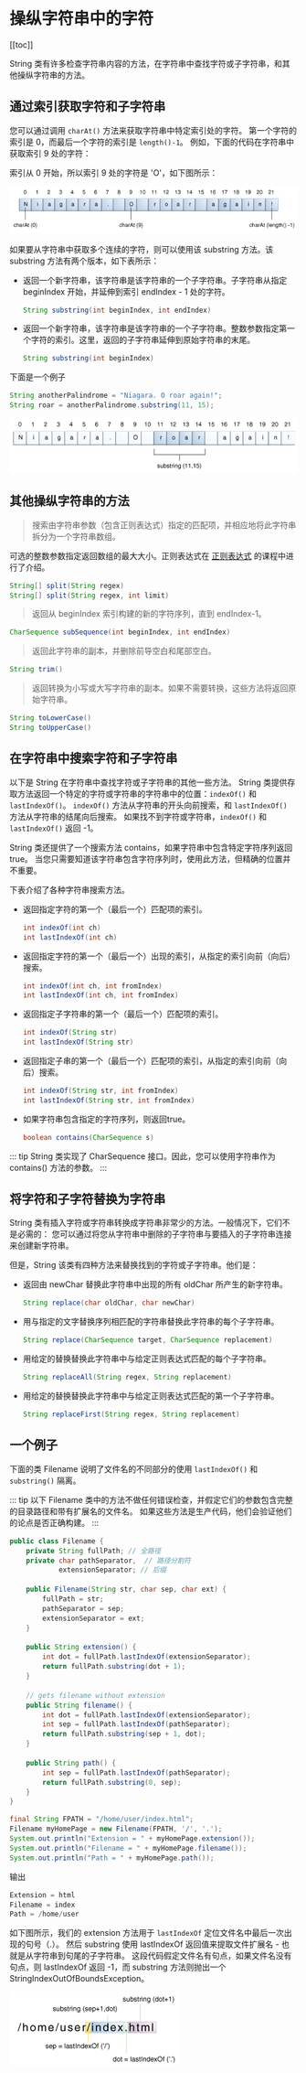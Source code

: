 # 操纵字符串中的字符
[[toc]]

String 类有许多检查字符串内容的方法，在字符串中查找字符或子字符串，和其他操纵字符串的方法。

## 通过索引获取字符和子字符串
您可以通过调用 `charAt()` 方法来获取字符串中特定索引处的字符。
第一个字符的索引是 0，而最后一个字符的索引是 `length()-1`。
例如，下面的代码在字符串中获取索引 9 处的字符：

索引从 0 开始，所以索引 9 处的字符是 'O'，如下图所示：

![](./assets/objects-charAt.gif)

如果要从字符串中获取多个连续的字符，则可以使用该 substring 方法。该 substring 方法有两个版本，如下表所示：

* 返回一个新字符串，该字符串是该字符串的一个子字符串。子字符串从指定 beginIndex 开始，并延伸到索引 endIndex - 1 处的字符。

    ```java
    String substring(int beginIndex, int endIndex)
    ```
* 返回一个新字符串，该字符串是该字符串的一个子字符串。整数参数指定第一个字符的索引。这里，返回的子字符串延伸到原始字符串的末尾。

    ```java
    String substring(int beginIndex)
    ```

下面是一个例子

```java
String anotherPalindrome = "Niagara. O roar again!";
String roar = anotherPalindrome.substring(11, 15);
```

![](./assets/objects-substring.gif)


## 其他操纵字符串的方法

> 搜索由字符串参数（包含正则表达式）指定的匹配项，并相应地将此字符串拆分为一个字符串数组。

可选的整数参数指定返回数组的最大大小。正则表达式在 [正则表达式](/essential/regex/index.md) 的课程中进行了介绍。

```java
String[] split(String regex)
String[] split(String regex, int limit)
```

> 返回从 beginIndex 索引构建的新的字符序列，直到 endIndex-1。

```java
CharSequence subSequence(int beginIndex, int endIndex)
```

> 返回此字符串的副本，并删除前导空白和尾部空白。

```java
String trim()
```

> 返回转换为小写或大写字符串的副本。如果不需要转换，这些方法将返回原始字符串。

```java
String toLowerCase()
String toUpperCase()
```

## 在字符串中搜索字符和子字符串

以下是 String 在字符串中查找字符或子字符串的其他一些方法。
String 类提供存取方法返回一个特定的字符或字符串的字符串中的位置：`indexOf()` 和 `lastIndexOf()`。
 `indexOf()` 方法从字符串的开头向前搜索，和 `lastIndexOf()` 方法从字符串的结尾向后搜索。
 如果找不到字符或字符串，`indexOf()` 和 `lastIndexOf()` 返回 -1。

String 类还提供了一个搜索方法 contains，如果字符串中包含特定字符序列返回 true。
当您只需要知道该字符串包含字符序列时，使用此方法，但精确的位置并不重要。

下表介绍了各种字符串搜索方法。

* 返回指定字符的第一个（最后一个）匹配项的索引。

    ```java
    int indexOf(int ch)
    int lastIndexOf(int ch)
    ```
* 返回指定字符的第一个（最后一个）出现的索引，从指定的索引向前（向后）搜索。

    ```java
    int indexOf(int ch, int fromIndex)
    int lastIndexOf(int ch, int fromIndex)
    ```
* 返回指定子字符串的第一个（最后一个）匹配项的索引。

    ```java
    int indexOf(String str)
    int lastIndexOf(String str)
    ```
* 返回指定子串的第一个（最后一个）匹配项的索引，从指定的索引向前（向后）搜索。

    ```java
    int indexOf(String str, int fromIndex)
    int lastIndexOf(String str, int fromIndex)
    ```
* 如果字符串包含指定的字符序列，则返回true。

    ```java
    boolean contains(CharSequence s)
    ```

::: tip
String 类实现了 CharSequence 接口。因此，您可以使用字符串作为 contains() 方法的参数。
:::


## 将字符和子字符替换为字符串
String 类有插入字符或字符串转换成字符串非常少的方法。一般情况下，它们不是必需的：
您可以通过将您从字符串中删除的子字符串与要插入的子字符串连接来创建新字符串。

但是，String 该类有四种方法来替换找到的字符或子字符串。他们是：

* 返回由 newChar 替换此字符串中出现的所有 oldChar 所产生的新字符串。
    ```java
    String replace(char oldChar, char newChar)
    ```
* 用与指定的文字替换序列相匹配的字符串替换此字符串的每个子字符串。
    ```java
    String replace(CharSequence target, CharSequence replacement)
    ```
* 用给定的替换替换此字符串中与给定正则表达式匹配的每个子字符串。
    ```java
    String replaceAll(String regex, String replacement)
    ```
* 用给定的替换替换此字符串中与给定正则表达式匹配的第一个子字符串。
    ```java
    String replaceFirst(String regex, String replacement)
    ```

## 一个例子

下面的类 Filename 说明了文件名的不同部分的使用 `lastIndexOf()` 和 `substring()` 隔离。

::: tip
以下 Filename 类中的方法不做任何错误检查，并假定它们的参数包含完整的目录路径和带有扩展名的文件名。
如果这些方法是生产代码，他们会验证他们的论点是否正确构建。
:::

```java
public class Filename {
    private String fullPath; // 全路径
    private char pathSeparator,  // 路径分割符
            extensionSeparator; // 后缀

    public Filename(String str, char sep, char ext) {
        fullPath = str;
        pathSeparator = sep;
        extensionSeparator = ext;
    }

    public String extension() {
        int dot = fullPath.lastIndexOf(extensionSeparator);
        return fullPath.substring(dot + 1);
    }

    // gets filename without extension
    public String filename() {
        int dot = fullPath.lastIndexOf(extensionSeparator);
        int sep = fullPath.lastIndexOf(pathSeparator);
        return fullPath.substring(sep + 1, dot);
    }

    public String path() {
        int sep = fullPath.lastIndexOf(pathSeparator);
        return fullPath.substring(0, sep);
    }
}
```

```java
final String FPATH = "/home/user/index.html";
Filename myHomePage = new Filename(FPATH, '/', '.');
System.out.println("Extension = " + myHomePage.extension());
System.out.println("Filename = " + myHomePage.filename());
System.out.println("Path = " + myHomePage.path());
```

输出

```java
Extension = html
Filename = index
Path = /home/user
```

如下图所示，我们的 extension 方法用于 `lastIndexOf` 定位文件名中最后一次出现的句号（.）。
然后 substring 使用 lastIndexOf 返回值来提取文件扩展名 - 也就是从字符串到句尾的子字符串。
这段代码假定文件名有句点，如果文件名没有句点，则 lastIndexOf 返回 -1，而 substring 方法则抛出一个 StringIndexOutOfBoundsException。

![](./assets/objects-lastIndexOf.gif)
